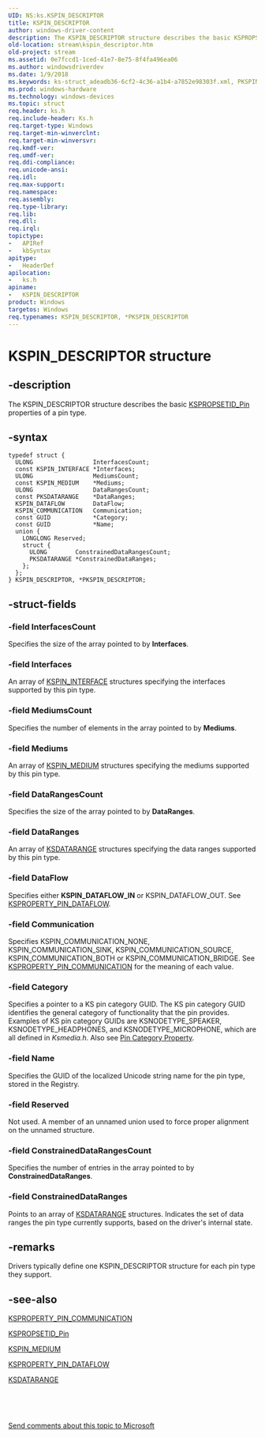 ```yaml
---
UID: NS:ks.KSPIN_DESCRIPTOR
title: KSPIN_DESCRIPTOR
author: windows-driver-content
description: The KSPIN_DESCRIPTOR structure describes the basic KSPROPSETID_Pin properties of a pin type.
old-location: stream\kspin_descriptor.htm
old-project: stream
ms.assetid: 0e7fccd1-1ced-41e7-8e75-8f4fa496ea06
ms.author: windowsdriverdev
ms.date: 1/9/2018
ms.keywords: ks-struct_adeadb36-6cf2-4c36-a1b4-a7852e98303f.xml, PKSPIN_DESCRIPTOR structure pointer [Streaming Media Devices], ks/PKSPIN_DESCRIPTOR, *PKSPIN_DESCRIPTOR, ks/KSPIN_DESCRIPTOR, stream.kspin_descriptor, KSPIN_DESCRIPTOR structure [Streaming Media Devices], KSPIN_DESCRIPTOR, PKSPIN_DESCRIPTOR
ms.prod: windows-hardware
ms.technology: windows-devices
ms.topic: struct
req.header: ks.h
req.include-header: Ks.h
req.target-type: Windows
req.target-min-winverclnt: 
req.target-min-winversvr: 
req.kmdf-ver: 
req.umdf-ver: 
req.ddi-compliance: 
req.unicode-ansi: 
req.idl: 
req.max-support: 
req.namespace: 
req.assembly: 
req.type-library: 
req.lib: 
req.dll: 
req.irql: 
topictype:
-	APIRef
-	kbSyntax
apitype:
-	HeaderDef
apilocation:
-	ks.h
apiname:
-	KSPIN_DESCRIPTOR
product: Windows
targetos: Windows
req.typenames: KSPIN_DESCRIPTOR, *PKSPIN_DESCRIPTOR
---
```


# KSPIN_DESCRIPTOR structure


## -description


The KSPIN_DESCRIPTOR structure describes the basic <a href="https://msdn.microsoft.com/library/windows/hardware/ff566584">KSPROPSETID_Pin</a> properties of a pin type.


## -syntax


````
typedef struct {
  ULONG                 InterfacesCount;
  const KSPIN_INTERFACE *Interfaces;
  ULONG                 MediumsCount;
  const KSPIN_MEDIUM    *Mediums;
  ULONG                 DataRangesCount;
  const PKSDATARANGE    *DataRanges;
  KSPIN_DATAFLOW        DataFlow;
  KSPIN_COMMUNICATION   Communication;
  const GUID            *Category;
  const GUID            *Name;
  union {
    LONGLONG Reserved;
    struct {
      ULONG        ConstrainedDataRangesCount;
      PKSDATARANGE *ConstrainedDataRanges;
    };
  };
} KSPIN_DESCRIPTOR, *PKSPIN_DESCRIPTOR;
````


## -struct-fields




### -field InterfacesCount

Specifies the size of the array pointed to by <b>Interfaces</b>.


### -field Interfaces

An array of <a href="..\ks\ns-ks-ksidentifier.md">KSPIN_INTERFACE</a> structures specifying the interfaces supported by this pin type.


### -field MediumsCount

Specifies the number of elements in the array pointed to by <b>Mediums</b>.


### -field Mediums

An array of <a href="..\ks\ns-ks-ksidentifier.md">KSPIN_MEDIUM</a> structures specifying the mediums supported by this pin type.


### -field DataRangesCount

Specifies the size of the array pointed to by <b>DataRanges</b>.


### -field DataRanges

An array of <a href="..\ks\ns-ks-ksdataformat.md">KSDATARANGE</a> structures specifying the data ranges supported by this pin type.


### -field DataFlow

Specifies either <b>KSPIN_DATAFLOW_IN</b> or KSPIN_DATAFLOW_OUT. See <a href="https://msdn.microsoft.com/library/windows/hardware/ff565197">KSPROPERTY_PIN_DATAFLOW</a>.


### -field Communication

Specifies KSPIN_COMMUNICATION_NONE, KSPIN_COMMUNICATION_SINK, KSPIN_COMMUNICATION_SOURCE, KSPIN_COMMUNICATION_BOTH or KSPIN_COMMUNICATION_BRIDGE. See <a href="https://msdn.microsoft.com/library/windows/hardware/ff565194">KSPROPERTY_PIN_COMMUNICATION</a> for the meaning of each value.


### -field Category

Specifies a pointer to a KS pin category GUID. The KS pin category GUID identifies the general category of functionality that the pin provides. Examples of KS pin category GUIDs are KSNODETYPE_SPEAKER, KSNODETYPE_HEADPHONES, and KSNODETYPE_MICROPHONE, which are all defined in <i>Ksmedia.h</i>. Also see <a href="https://msdn.microsoft.com/fd4a4afd-2c17-4002-87ae-21501b1d75c1">Pin Category Property</a>.


### -field Name

Specifies the GUID of the localized Unicode string name for the pin type, stored in the Registry.


### -field Reserved

Not used.  A member of an unnamed union used to force proper alignment on the unnamed structure.


### -field ConstrainedDataRangesCount

Specifies the number of entries in the array pointed to by <b>ConstrainedDataRanges</b>.


### -field ConstrainedDataRanges

Points to an array of <a href="..\ks\ns-ks-ksdataformat.md">KSDATARANGE</a> structures. Indicates the set of data ranges the pin type currently supports, based on the driver's internal state.


## -remarks



Drivers typically define one KSPIN_DESCRIPTOR structure for each pin type they support.




## -see-also

<a href="https://msdn.microsoft.com/library/windows/hardware/ff565194">KSPROPERTY_PIN_COMMUNICATION</a>



<a href="https://msdn.microsoft.com/library/windows/hardware/ff566584">KSPROPSETID_Pin</a>



<a href="..\ks\ns-ks-ksidentifier.md">KSPIN_MEDIUM</a>



<a href="https://msdn.microsoft.com/library/windows/hardware/ff565197">KSPROPERTY_PIN_DATAFLOW</a>



<a href="..\ks\ns-ks-ksdataformat.md">KSDATARANGE</a>



 

 

<a href="mailto:wsddocfb@microsoft.com?subject=Documentation%20feedback [stream\stream]:%20KSPIN_DESCRIPTOR structure%20 RELEASE:%20(1/9/2018)&amp;body=%0A%0APRIVACY STATEMENT%0A%0AWe use your feedback to improve the documentation. We don't use your email address for any other purpose, and we'll remove your email address from our system after the issue that you're reporting is fixed. While we're working to fix this issue, we might send you an email message to ask for more info. Later, we might also send you an email message to let you know that we've addressed your feedback.%0A%0AFor more info about Microsoft's privacy policy, see http://privacy.microsoft.com/en-us/default.aspx." title="Send comments about this topic to Microsoft">Send comments about this topic to Microsoft</a>

